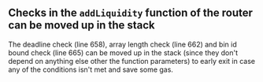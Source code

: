 ## Checks in the `addLiquidity` function of the router can be moved up in the stack

The deadline check (line 658), array length check (line 662) and bin id bound check (line 665) can be moved up in the stack (since they don't depend on anything else other the function parameters) to early exit in case any of the conditions isn't met and save some gas.
